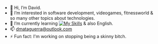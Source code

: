 - 👋 Hi, I’m David.
- 👀 I’m interested in software development, videogames, fitnessworld & so many other topics about technologies.
- 🌱 I’m currently learning [![My Skills](https://skillicons.dev/icons?i=cpp,figma,flask,git,github,java,latex,mysql,obsidian)](https://skillicons.dev)
& also English. 
- 📫 dmataguerra@outlook.com
- ⚡ Fun fact: I'm working on stopping being a skinny bitch.


<!---
dmataguerra/dmataguerra is a ✨ special ✨ repository because its `README.md` (this file) appears on your GitHub profile.
You can click the Preview link to take a look at your changes.
--->

